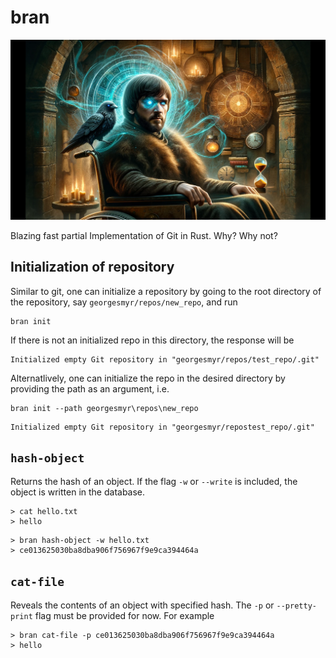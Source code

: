 # bran
![Image Description](assets/bran_v0.1.0.webp)

Blazing fast partial Implementation of Git in Rust. Why? Why not?


## Initialization of repository

Similar to git, one can initialize a repository by going to the root directory of the repository, say `georgesmyr/repos/new_repo`, and run
```shell
bran init
```
If there is not an initialized repo in this directory, the response will be
```
Initialized empty Git repository in "georgesmyr/repos/test_repo/.git"
```
Alternatlively, one can initialize the repo in the desired directory by providing the path as an argument, i.e.
```shell
bran init --path georgesmyr\repos\new_repo
```
```
Initialized empty Git repository in "georgesmyr/repostest_repo/.git"
```

## `hash-object` 

Returns the hash of an object. If the flag `-w` or `--write` is included, the object is written in the database.
```shell
> cat hello.txt
> hello
```
```shell
> bran hash-object -w hello.txt
> ce013625030ba8dba906f756967f9e9ca394464a
```

## `cat-file`

Reveals the contents of an object with specified hash. The `-p` or `--pretty-print` flag must be provided for now. For example
```shell
> bran cat-file -p ce013625030ba8dba906f756967f9e9ca394464a
> hello
```